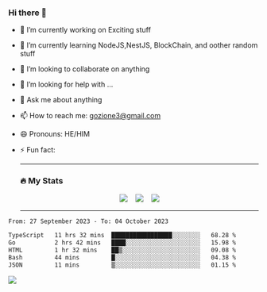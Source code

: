 ### Hi there 👋

<!--
**charlieScript/charlieScript** is a ✨ _special_ ✨ repository because its `README.md` (this file) appears on your GitHub profile.

Here are some ideas to get you started: -->

- 🔭 I’m currently working on Exciting stuff
- 🌱 I’m currently learning NodeJS,NestJS, BlockChain, and oother random stuff
- 👯 I’m looking to collaborate on anything
- 🤔 I’m looking for help with ...
- 💬 Ask me about anything
- 📫 How to reach me: gozione3@gmail.com
- 😄 Pronouns: HE/HIM
- ⚡ Fun fact:


  ---

  ### :fire: My Stats

  <div id="stats" align="center">
  <img src="http://github-readme-streak-stats.herokuapp.com?user=charlieScript&theme=dark&date_format=M%20j%5B%2C%20Y%5D" />&nbsp;&nbsp;&nbsp;
  <img src="https://github-readme-stats.vercel.app/api/top-langs/?username=charlieScript&layout=compact&theme=vision-friendly-dark"/>&nbsp;&nbsp;&nbsp;
  <img src="https://github-readme-stats.vercel.app/api?username=charlieScript&show_icons=true&theme=radical"/>
  </div>

  ---



<!--START_SECTION:waka-->

```txt
From: 27 September 2023 - To: 04 October 2023

TypeScript   11 hrs 32 mins  █████████████████░░░░░░░░   68.28 %
Go           2 hrs 42 mins   ████░░░░░░░░░░░░░░░░░░░░░   15.98 %
HTML         1 hr 32 mins    ██▒░░░░░░░░░░░░░░░░░░░░░░   09.08 %
Bash         44 mins         █░░░░░░░░░░░░░░░░░░░░░░░░   04.38 %
JSON         11 mins         ▒░░░░░░░░░░░░░░░░░░░░░░░░   01.15 %
```

<!--END_SECTION:waka-->
![](https://komarev.com/ghpvc/?username=charlieScript)
